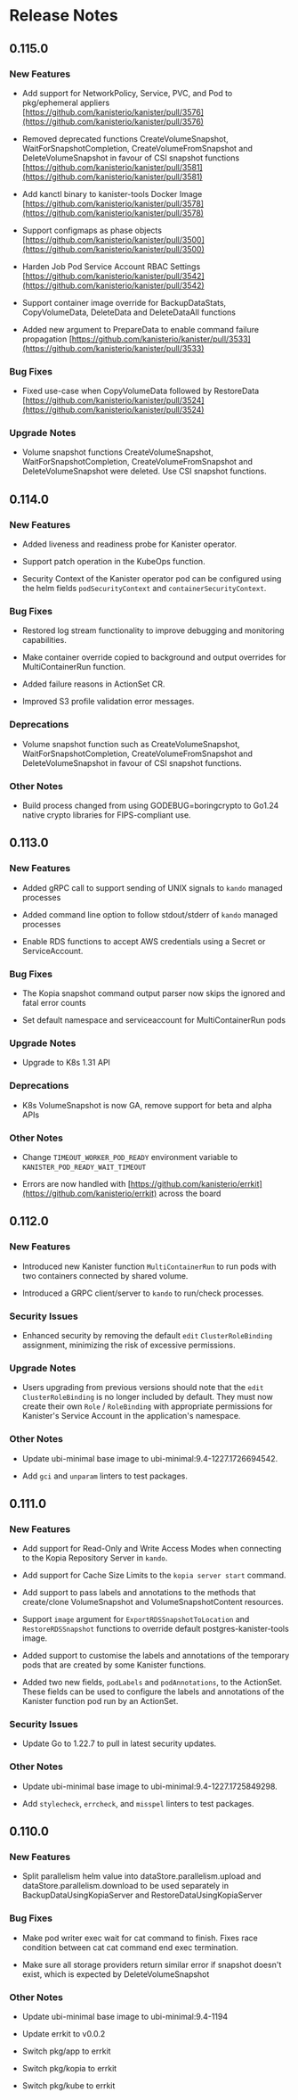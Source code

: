 # Release Notes

## 0.115.0

### New Features

<!-- releasenotes/notes/pre-release-0.115.0-5b3cbfef0ca0f77f.yaml @ b'7b8e4e4b654af6a38883f6b0fc351fc052f7ea3f' -->
* Add support for NetworkPolicy, Service, PVC, and Pod to pkg/ephemeral appliers [https://github.com/kanisterio/kanister/pull/3576](https://github.com/kanisterio/kanister/pull/3576)

<!-- releasenotes/notes/pre-release-0.115.0-5b3cbfef0ca0f77f.yaml @ b'7b8e4e4b654af6a38883f6b0fc351fc052f7ea3f' -->
* Removed deprecated functions CreateVolumeSnapshot, WaitForSnapshotCompletion, CreateVolumeFromSnapshot and DeleteVolumeSnapshot in favour of CSI snapshot functions [https://github.com/kanisterio/kanister/pull/3581](https://github.com/kanisterio/kanister/pull/3581)

<!-- releasenotes/notes/pre-release-0.115.0-5b3cbfef0ca0f77f.yaml @ b'7b8e4e4b654af6a38883f6b0fc351fc052f7ea3f' -->
* Add kanctl binary to kanister-tools Docker Image [https://github.com/kanisterio/kanister/pull/3578](https://github.com/kanisterio/kanister/pull/3578)

<!-- releasenotes/notes/pre-release-0.115.0-5b3cbfef0ca0f77f.yaml @ b'7b8e4e4b654af6a38883f6b0fc351fc052f7ea3f' -->
* Support configmaps as phase objects [https://github.com/kanisterio/kanister/pull/3500](https://github.com/kanisterio/kanister/pull/3500)

<!-- releasenotes/notes/pre-release-0.115.0-5b3cbfef0ca0f77f.yaml @ b'7b8e4e4b654af6a38883f6b0fc351fc052f7ea3f' -->
* Harden Job Pod Service Account RBAC Settings [https://github.com/kanisterio/kanister/pull/3542](https://github.com/kanisterio/kanister/pull/3542)

<!-- releasenotes/notes/pre-release-0.115.0-5b3cbfef0ca0f77f.yaml @ b'7b8e4e4b654af6a38883f6b0fc351fc052f7ea3f' -->
* Support container image override for BackupDataStats, CopyVolumeData, DeleteData and DeleteDataAll functions

<!-- releasenotes/notes/prepare_data_fail-2740d1b81db18a85.yaml @ b'7b8e4e4b654af6a38883f6b0fc351fc052f7ea3f' -->
* Added new argument to PrepareData to enable command failure propagation [https://github.com/kanisterio/kanister/pull/3533](https://github.com/kanisterio/kanister/pull/3533)

### Bug Fixes

<!-- releasenotes/notes/pre-release-0.115.0-5b3cbfef0ca0f77f.yaml @ b'7b8e4e4b654af6a38883f6b0fc351fc052f7ea3f' -->
* Fixed use-case when CopyVolumeData followed by RestoreData [https://github.com/kanisterio/kanister/pull/3524](https://github.com/kanisterio/kanister/pull/3524)

### Upgrade Notes

<!-- releasenotes/notes/pre-release-0.115.0-5b3cbfef0ca0f77f.yaml @ b'7b8e4e4b654af6a38883f6b0fc351fc052f7ea3f' -->
* Volume snapshot functions CreateVolumeSnapshot, WaitForSnapshotCompletion, CreateVolumeFromSnapshot and DeleteVolumeSnapshot were deleted. Use CSI snapshot functions.

## 0.114.0

### New Features

<!-- releasenotes/notes/release-0fde4f9-adding-liveness-readiness-probe-kanister-operator.yaml @ b'86f4a2a6deed2527c1535822d9acf6ad683848f8' -->
* Added liveness and readiness probe for Kanister operator.

<!-- releasenotes/notes/release-1c2fda5-adding-patch-operation-kubeops-function.yaml @ b'86f4a2a6deed2527c1535822d9acf6ad683848f8' -->
* Support patch operation in the KubeOps function.

<!-- releasenotes/notes/release-f398e80-adding-security-context-pod-container-kanister-operator.yaml @ b'86f4a2a6deed2527c1535822d9acf6ad683848f8' -->
* Security Context of the Kanister operator pod can be configured using the helm fields `podSecurityContext` and `containerSecurityContext`.

### Bug Fixes

<!-- releasenotes/notes/release-01e6c0f-restore-log-stream.yaml @ b'86f4a2a6deed2527c1535822d9acf6ad683848f8' -->
* Restored log stream functionality to improve debugging and monitoring capabilities.

<!-- releasenotes/notes/release-1b7dce3-fix-copy-container-override-multicontainerrun.yaml @ b'86f4a2a6deed2527c1535822d9acf6ad683848f8' -->
* Make container override copied to background and output overrides for MultiContainerRun function.

<!-- releasenotes/notes/release-618246c-adding-failure-reasons-actionset-cr.yaml @ b'86f4a2a6deed2527c1535822d9acf6ad683848f8' -->
* Added failure reasons in ActionSet CR.

<!-- releasenotes/notes/release-77ffaf0-updated-s3-profile-validation-documentation.yaml @ b'86f4a2a6deed2527c1535822d9acf6ad683848f8' -->
* Improved S3 profile validation error messages.

### Deprecations

<!-- releasenotes/notes/deprecate-volume-snapshot-9fdf5b18604bd734.yaml @ b'86f4a2a6deed2527c1535822d9acf6ad683848f8' -->
* Volume snapshot function such as CreateVolumeSnapshot, WaitForSnapshotCompletion, CreateVolumeFromSnapshot and DeleteVolumeSnapshot in favour of CSI snapshot functions.

### Other Notes

<!-- releasenotes/notes/deprecate-boringcrypto-3bf65cde59c99ce6.yaml @ b'86f4a2a6deed2527c1535822d9acf6ad683848f8' -->
* Build process changed from using GODEBUG=boringcrypto to Go1.24 native crypto libraries for FIPS-compliant use.

## 0.113.0

### New Features

<!-- releasenotes/notes/pre-release-0.113.0-591b9333c935aae6.yaml @ b'63c73f551aea7696a6dcaa77b628c24a9a53ea2b' -->
* Added gRPC call to support sending of UNIX signals to `kando` managed processes

<!-- releasenotes/notes/pre-release-0.113.0-591b9333c935aae6.yaml @ b'63c73f551aea7696a6dcaa77b628c24a9a53ea2b' -->
* Added command line option to follow stdout/stderr of `kando` managed processes

<!-- releasenotes/notes/rds-credentials-1fa9817a21a2d80a.yaml @ b'c4534cdbb7167c6f854c4d7915dd22483f9486f9' -->
* Enable RDS functions to accept AWS credentials using a Secret or ServiceAccount.

### Bug Fixes

<!-- releasenotes/notes/pre-release-0.113.0-591b9333c935aae6.yaml @ b'63c73f551aea7696a6dcaa77b628c24a9a53ea2b' -->
* The Kopia snapshot command output parser now skips the ignored and fatal error counts

<!-- releasenotes/notes/pre-release-0.113.0-591b9333c935aae6.yaml @ b'63c73f551aea7696a6dcaa77b628c24a9a53ea2b' -->
* Set default namespace and serviceaccount for MultiContainerRun pods

### Upgrade Notes

<!-- releasenotes/notes/pre-release-0.113.0-591b9333c935aae6.yaml @ b'63c73f551aea7696a6dcaa77b628c24a9a53ea2b' -->
* Upgrade to K8s 1.31 API

### Deprecations

<!-- releasenotes/notes/pre-release-0.113.0-591b9333c935aae6.yaml @ b'63c73f551aea7696a6dcaa77b628c24a9a53ea2b' -->
* K8s VolumeSnapshot is now GA, remove support for beta and alpha APIs

### Other Notes

<!-- releasenotes/notes/pre-release-0.113.0-591b9333c935aae6.yaml @ b'63c73f551aea7696a6dcaa77b628c24a9a53ea2b' -->
* Change `TIMEOUT_WORKER_POD_READY` environment variable to `KANISTER_POD_READY_WAIT_TIMEOUT`

<!-- releasenotes/notes/pre-release-0.113.0-591b9333c935aae6.yaml @ b'63c73f551aea7696a6dcaa77b628c24a9a53ea2b' -->
* Errors are now handled with [https://github.com/kanisterio/errkit](https://github.com/kanisterio/errkit) across the board

## 0.112.0

### New Features

<!-- releasenotes/notes/multi-container-run-function-d488516c0f3b22c6.yaml @ b'a72741deb67462a80a93856794d8a5c4425bb7c1' -->
* Introduced new Kanister function `MultiContainerRun` to run pods with two containers connected by shared volume.

<!-- releasenotes/notes/pre-release-0.112.0-78fed87c3f58d801.yaml @ b'a72741deb67462a80a93856794d8a5c4425bb7c1' -->
* Introduced a GRPC client/server to `kando` to run/check processes.

### Security Issues

<!-- releasenotes/notes/limit-rbac-kanister-operator-3c933af021b8d48a.yaml @ b'a72741deb67462a80a93856794d8a5c4425bb7c1' -->
* Enhanced security by removing the default `edit` `ClusterRoleBinding` assignment, minimizing the risk of excessive permissions.

### Upgrade Notes

<!-- releasenotes/notes/limit-rbac-kanister-operator-3c933af021b8d48a.yaml @ b'a72741deb67462a80a93856794d8a5c4425bb7c1' -->
* Users upgrading from previous versions should note that the `edit` `ClusterRoleBinding` is no longer included by default. They must now create their own `Role` / `RoleBinding` with appropriate permissions for Kanister's Service Account in the application's namespace.

### Other Notes

<!-- releasenotes/notes/pre-release-0.112.0-78fed87c3f58d801.yaml @ b'a72741deb67462a80a93856794d8a5c4425bb7c1' -->
* Update ubi-minimal base image to ubi-minimal:9.4-1227.1726694542.

<!-- releasenotes/notes/pre-release-0.112.0-78fed87c3f58d801.yaml @ b'a72741deb67462a80a93856794d8a5c4425bb7c1' -->
* Add `gci` and `unparam` linters to test packages.

## 0.111.0

### New Features

<!-- releasenotes/notes/pre-release-0.111.0-478149ddf5d56f80.yaml @ b'd207c416a800fdff15f570275f1e3dfe0ede4ffe' -->
* Add support for Read-Only and Write Access Modes when connecting to the Kopia Repository Server in `kando`.

<!-- releasenotes/notes/pre-release-0.111.0-478149ddf5d56f80.yaml @ b'd207c416a800fdff15f570275f1e3dfe0ede4ffe' -->
* Add support for Cache Size Limits to the `kopia server start` command.

<!-- releasenotes/notes/pre-release-0.111.0-478149ddf5d56f80.yaml @ b'd207c416a800fdff15f570275f1e3dfe0ede4ffe' -->
* Add support to pass labels and annotations to the methods that create/clone VolumeSnapshot and VolumeSnapshotContent resources.

<!-- releasenotes/notes/pre-release-0.111.0-478149ddf5d56f80.yaml @ b'd207c416a800fdff15f570275f1e3dfe0ede4ffe' -->
* Support `image` argument for `ExportRDSSnapshotToLocation` and `RestoreRDSSnapshot` functions to override default postgres-kanister-tools image.

<!-- releasenotes/notes/pre-release-0.111.0-478149ddf5d56f80.yaml @ b'd207c416a800fdff15f570275f1e3dfe0ede4ffe' -->
* Added support to customise the labels and annotations of the temporary pods that are created by some Kanister functions.

<!-- releasenotes/notes/pre-release-0.111.0-478149ddf5d56f80.yaml @ b'd207c416a800fdff15f570275f1e3dfe0ede4ffe' -->
* Added two new fields, `podLabels` and `podAnnotations`, to the ActionSet. These fields can be used to configure the labels and annotations of the Kanister function pod run by an ActionSet.

### Security Issues

<!-- releasenotes/notes/pre-release-0.111.0-478149ddf5d56f80.yaml @ b'd207c416a800fdff15f570275f1e3dfe0ede4ffe' -->
* Update Go to 1.22.7 to pull in latest security updates.

### Other Notes

<!-- releasenotes/notes/pre-release-0.111.0-478149ddf5d56f80.yaml @ b'd207c416a800fdff15f570275f1e3dfe0ede4ffe' -->
* Update ubi-minimal base image to ubi-minimal:9.4-1227.1725849298.

<!-- releasenotes/notes/pre-release-0.111.0-478149ddf5d56f80.yaml @ b'd207c416a800fdff15f570275f1e3dfe0ede4ffe' -->
* Add `stylecheck`, `errcheck`, and `misspel` linters to test packages.

## 0.110.0

### New Features

<!-- releasenotes/notes/pre-release-0.110.0-a47623540224894a.yaml @ b'fffef729e348ce0cf8bba3646303460d5e37fe16' -->
* Split parallelism helm value into dataStore.parallelism.upload and dataStore.parallelism.download to be used separately in BackupDataUsingKopiaServer and RestoreDataUsingKopiaServer

### Bug Fixes

<!-- releasenotes/notes/pre-release-0.110.0-a47623540224894a.yaml @ b'fffef729e348ce0cf8bba3646303460d5e37fe16' -->
* Make pod writer exec wait for cat command to finish. Fixes race condition between cat cat command end exec termination.

<!-- releasenotes/notes/pre-release-0.110.0-a47623540224894a.yaml @ b'fffef729e348ce0cf8bba3646303460d5e37fe16' -->
* Make sure all storage providers return similar error if snapshot doesn't exist, which is expected by DeleteVolumeSnapshot

### Other Notes

<!-- releasenotes/notes/pre-release-0.110.0-a47623540224894a.yaml @ b'fffef729e348ce0cf8bba3646303460d5e37fe16' -->
* Update ubi-minimal base image to ubi-minimal:9.4-1194

<!-- releasenotes/notes/pre-release-0.110.0-a47623540224894a.yaml @ b'fffef729e348ce0cf8bba3646303460d5e37fe16' -->
* Update errkit to v0.0.2

<!-- releasenotes/notes/pre-release-0.110.0-a47623540224894a.yaml @ b'fffef729e348ce0cf8bba3646303460d5e37fe16' -->
* Switch pkg/app to errkit

<!-- releasenotes/notes/pre-release-0.110.0-a47623540224894a.yaml @ b'fffef729e348ce0cf8bba3646303460d5e37fe16' -->
* Switch pkg/kopia to errkit

<!-- releasenotes/notes/pre-release-0.110.0-a47623540224894a.yaml @ b'fffef729e348ce0cf8bba3646303460d5e37fe16' -->
* Switch pkg/kube to errkit
